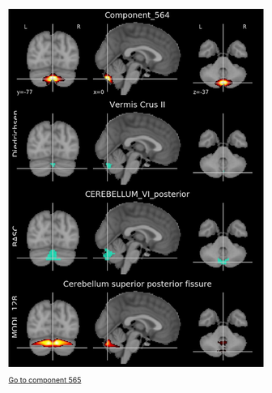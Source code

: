 


![564](preliminary/564.jpg "Component 564")

[Go to component 565](https://parietal-inria.github.io/MODL_atlas/1024/565 "Component 565")